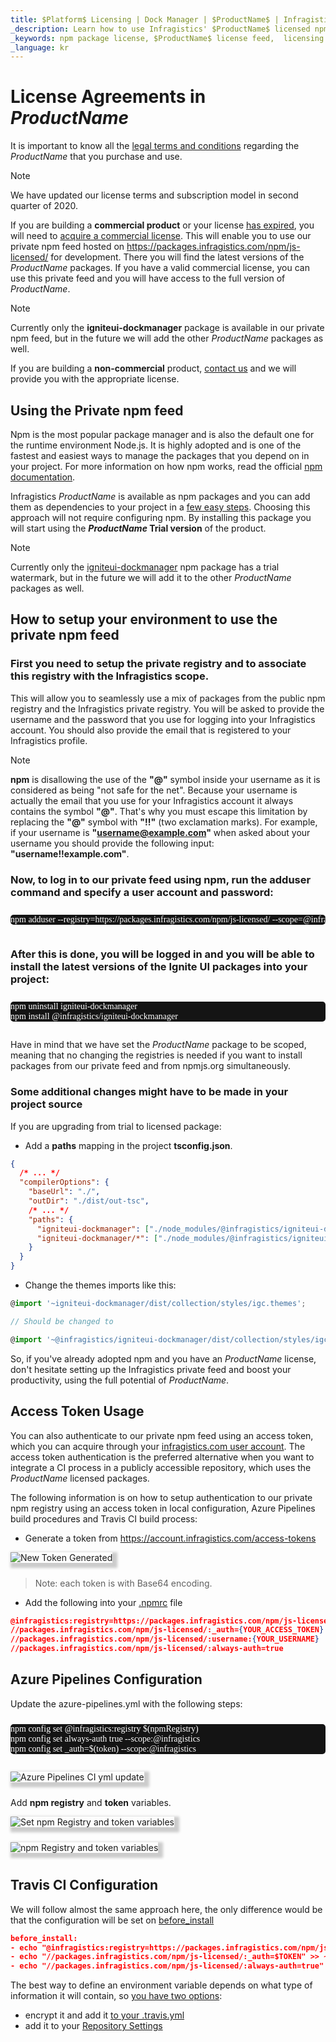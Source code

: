```yaml
---
title: $Platform$ Licensing | Dock Manager | $ProductName$ | Infragistics
_description: Learn how to use Infragistics' $ProductName$ licensed npm feed.
_keywords: npm package license, $ProductName$ license feed,  licensing
_language: kr
---
```


# License Agreements in $ProductName$
It is important to know all the [legal terms and conditions](https://www.infragistics.com/legal/license/igultimate-la) regarding the $ProductName$ that you purchase and use.

>[!NOTE]
> We have updated our license terms and subscription model in second quarter of 2020.

If you are building a **commercial product** or your license [has expired](http://www.infragistics.com/renewal), you will need to [acquire a commercial license](https://www.infragistics.com/how-to-buy/product-pricing). This will enable you to use our private npm feed hosted on https://packages.infragistics.com/npm/js-licensed/ for development. There you will find the latest versions of the $ProductName$ packages. If you have a valid commercial license, you can use this private feed and you will have access to the full version of $ProductName$.

>[!NOTE]
> Currently only the **igniteui-dockmanager** package is available in our private npm feed, but in the future we will add the other $ProductName$ packages as well.

If you are building a **non-commercial** product, [contact us](https://www.infragistics.com/about-us/contact-us) and we will provide you with the appropriate license.

## Using the Private npm feed
Npm is the most popular package manager and is also the default one for the runtime environment Node.js. It is highly adopted and is one of the fastest and easiest ways to manage the packages that you depend on in your project. For more information on how npm works, read the official [npm documentation](https://docs.npmjs.com/).

Infragistics $ProductName$ is available as npm packages and you can add them as dependencies to your project in a [few easy steps](./general-getting-started.md). Choosing this approach will not require configuring npm. By installing this package you will start using the **$ProductName$ Trial version** of the product.

>[!NOTE]
> Currently only the [igniteui-dockmanager](https://www.npmjs.com/package/igniteui-dockmanager) npm package has a trial watermark, but in the future we will add it to the other $ProductName$ packages as well.

## How to setup your environment to use the private npm feed

### First you need to setup the private registry and to associate this registry with the Infragistics scope.

This will allow you to seamlessly use a mix of packages from the public npm registry and the Infragistics private registry. You will be asked to provide the username and the password that you use for logging into your Infragistics account. You should also provide the email that is registered to your Infragistics profile.

>[!NOTE]
>  **npm** is disallowing the use of the **"@"** symbol inside your username as it is considered as being "not safe for the net". Because your username is actually the email that you use for your Infragistics account it always contains the symbol **"@"**. That's why you must escape this limitation by replacing the **"@"** symbol with **"!!"** (two exclamation marks). For example, if your username is **"username@example.com"** when asked about your username you should provide the following input: **"username!!example.com"**.

### Now, to log in to our private feed using npm, run the adduser command and specify a user account and password:

<pre style="background:#141414;color:white;display:inline-block;padding:16x;margin-top:10px;font-family:'Consolas';border-radius:5px;width:100%">
npm adduser --registry=https://packages.infragistics.com/npm/js-licensed/ --scope=@infragistics --always-auth
</pre>


### After this is done, you will be logged in and you will be able to install the latest versions of the Ignite UI packages into your project:

<pre style="background:#141414;color:white;display:inline-block;padding:16x;margin-top:10px;font-family:'Consolas';border-radius:5px;width:100%">
npm uninstall igniteui-dockmanager
npm install @infragistics/igniteui-dockmanager
</pre>

Have in mind that we have set the $ProductName$ package to be scoped, meaning that no changing the registries is needed if you want to install packages from our private feed and from npmjs.org simultaneously.

### Some additional changes might have to be made in your project source
If you are upgrading from trial to licensed package:
- Add a **paths** mapping in the project **tsconfig.json**.

```json
{
  /* ... */
  "compilerOptions": {
    "baseUrl": "./",
    "outDir": "./dist/out-tsc",
    /* ... */
    "paths": {
      "igniteui-dockmanager": ["./node_modules/@infragistics/igniteui-dockmanager"],
      "igniteui-dockmanager/*": ["./node_modules/@infragistics/igniteui-dockmanager/*"],
    }
  }
}
```

- Change the themes imports like this:

```ts
@import '~igniteui-dockmanager/dist/collection/styles/igc.themes';

// Should be changed to

@import '~@infragistics/igniteui-dockmanager/dist/collection/styles/igc.themes';
```

So, if you've already adopted npm and you have an $ProductName$ license, don't hesitate setting up the Infragistics private feed and boost your productivity, using the full potential of $ProductName$.

## Access Token Usage

You can also authenticate to our private npm feed using an access token, which you can acquire through your [infragistics.com user account](https://account.infragistics.com/access-tokens). The access token authentication is the preferred alternative when you want to integrate a CI process in a publicly accessible repository, which uses the $ProductName$ licensed packages.

The following information is on how to setup authentication to our private npm registry using an access token in local configuration, Azure Pipelines build procedures and Travis CI build process:

* Generate a token from https://account.infragistics.com/access-tokens

<img class="responsive-img" style="margin-bottom:10px; -webkit-box-shadow: 4px 4px 4px 4px #ccc; -moz-box-shadow: 4px 4px 4px 4px #ccc; box-shadow: 4px 4px 4px 4px #ccc; max-width: 600px"
  src="../images/general/generate-token.jpg"
  data-src="../images/general/generate-token.jpg"
  alt="New Token Generated"
  title="Generate new token" />

> Note: each token is with Base64 encoding.

* Add the following into your [.npmrc](https://docs.npmjs.com/configuring-npm/npmrc.html) file


```json
@infragistics:registry=https://packages.infragistics.com/npm/js-licensed/
//packages.infragistics.com/npm/js-licensed/:_auth={YOUR_ACCESS_TOKEN}
//packages.infragistics.com/npm/js-licensed/:username:{YOUR_USERNAME}
//packages.infragistics.com/npm/js-licensed/:always-auth=true
```

## Azure Pipelines Configuration
Update the azure-pipelines.yml with the following steps:


<pre style="background:#141414;color:white;display:inline-block;padding:16x;margin-top:10px;font-family:'Consolas';border-radius:5px;width:100%">
npm config set @infragistics:registry $(npmRegistry)
npm config set always-auth true --scope:@infragistics
npm config set _auth=$(token) --scope:@infragistics
</pre>

<img class="responsive-img" style="margin-bottom:10px; -webkit-box-shadow: 4px 4px 4px 4px #ccc; -moz-box-shadow: 4px 4px 4px 4px #ccc; box-shadow: 4px 4px 4px 4px #ccc; max-width: 380px"
  src="../images/general/azure-ci-pipelines-ci-yml-3.jpg"
  data-src="../images/general/azure-ci-pipelines-ci-yml-3.jpg"
  alt="Azure Pipelines CI yml update"
  title="Azure Pipelines CI yml update" />

Add **npm registry** and **token** variables.

<img class="responsive-img" style="margin-bottom:10px; -webkit-box-shadow: 4px 4px 4px 4px #ccc; -moz-box-shadow: 4px 4px 4px 4px #ccc; box-shadow: 4px 4px 4px 4px #ccc; max-width: 600px"
  src="../images/general/azure-ci-new-variable-2.jpg"
  data-src="../images/general/azure-ci-new-variable-2.jpg"
  alt="Set npm Registry and token variables"
  title="Set npm Registry and token variables" />

<img class="responsive-img" style="margin-bottom:10px; -webkit-box-shadow: 4px 4px 4px 4px #ccc; -moz-box-shadow: 4px 4px 4px 4px #ccc; box-shadow: 4px 4px 4px 4px #ccc; max-width: 380px"
  src="../images/general/azure-ci-add-token-variable-1.jpg"
  data-src="../images/general/azure-ci-add-token-variable-1.jpg"
  alt="npm Registry and token variables"
  title="npm Registry and token variables" />

## Travis CI Configuration
We will follow almost the same approach here, the only difference would be that the configuration will be set on [before_install](https://docs.travis-ci.com/user/job-lifecycle/#the-job-lifecycle)



```json
before_install:
- echo "@infragistics:registry=https://packages.infragistics.com/npm/js-licensed/" >> ~/.npmrc
- echo "//packages.infragistics.com/npm/js-licensed/:_auth=$TOKEN" >> ~/.npmrc
- echo "//packages.infragistics.com/npm/js-licensed/:always-auth=true" >> ~/.npmrc
```

The best way to define an environment variable depends on what type of information it will contain, so [you have two options](https://docs.travis-ci.com/user/environment-variables/):

* encrypt it and add it [to your .travis.yml](https://docs.travis-ci.com/user/environment-variables/#defining-encrypted-variables-in-travisyml)
* add it to your [Repository Settings](https://docs.travis-ci.com/user/environment-variables/#defining-variables-in-repository-settings)
